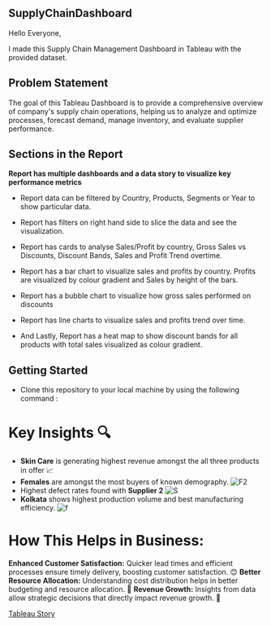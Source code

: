 ## SupplyChainDashboard

Hello Everyone, 

I made this Supply Chain Management Dashboard in Tableau with the provided dataset.

## Problem Statement

The goal of this Tableau Dashboard is to provide a comprehensive overview of company's supply chain operations, helping us to analyze and optimize processes, forecast demand, manage inventory, and evaluate supplier performance.

## Sections in the Report

**Report has multiple dashboards and a data story to visualize key performance metrics**

- Report data can be filtered by Country, Products, Segments or Year to show particular data.

- Report has filters on right hand side to slice the data and see the visualization.

- Report has cards to analyse Sales/Profit by country, Gross Sales vs Discounts, Discount Bands, Sales and Profit Trend overtime.

- Report has a bar chart to visualize sales and profits by country. Profits are visualized by colour gradient and Sales by height of the bars.

- Report has a bubble chart to visualize how gross sales performed on discounts

- Report has line charts to visualize sales and profits trend over time. 

- And Lastly, Report has a heat map to show discount bands for all products with total sales visualized as colour gradient.


## Getting Started

- Clone this repository to your local machine by using the following command :

# Key Insights 🔍
 - **Skin Care** is generating highest revenue amongst the all three products in offer 📈
 - **Females** are amongst the most buyers of known demography. ![F2](https://github.com/user-attachments/assets/049a65d7-9fbc-4355-9ba6-c283afd52970)
 - Highest defect rates found with **Supplier 2** ![S](https://github.com/user-attachments/assets/486b4383-2d00-4256-9b94-1ff1f5969351)
 - **Kolkata** shows highest production volume and best manufacturing efficiency. ![f](https://github.com/user-attachments/assets/853b5e63-c5e0-4741-9149-814d1dff6daf)

# How This Helps in Business:
**Enhanced Customer Satisfaction:** Quicker lead times and efficient processes ensure timely delivery, boosting customer satisfaction. 😊
**Better Resource Allocation:** Understanding cost distribution helps in better budgeting and resource allocation. 🧩
**Revenue Growth:** Insights from data allow strategic decisions that directly impact revenue growth. 💸
















[Tableau Story](https://public.tableau.com/app/profile/navneet.chauhan2330/viz/SupplyChainManagementDashboard_17285833259470/SupplyChainManagementStoryline?publish=yes)
